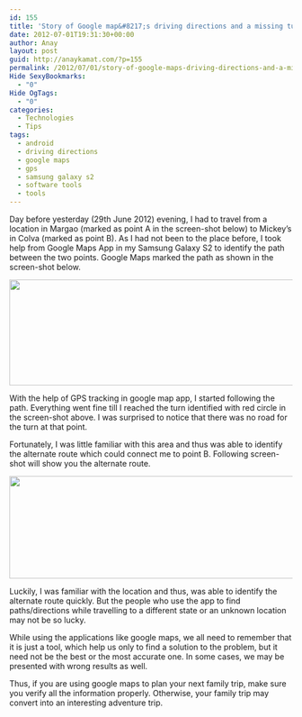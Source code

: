 ```yaml
---
id: 155
title: 'Story of Google map&#8217;s driving directions and a missing turn'
date: 2012-07-01T19:31:30+00:00
author: Anay
layout: post
guid: http://anaykamat.com/?p=155
permalink: /2012/07/01/story-of-google-maps-driving-directions-and-a-missing-turn/
Hide SexyBookmarks:
  - "0"
Hide OgTags:
  - "0"
categories:
  - Technologies
  - Tips
tags:
  - android
  - driving directions
  - google maps
  - gps
  - samsung galaxy s2
  - software tools
  - tools
---
```

Day before yesterday (29th June 2012) evening, I had to travel from a location in Margao (marked as point A in the screen-shot below) to Mickey&#8217;s in Colva (marked as point B). As I had not been to the place before, I took help from Google Maps App in my Samsung Galaxy S2 to identify the path between the two points. Google Maps marked the path as shown in the screen-shot below.

[<img class="aligncenter size-large wp-image-156" title="MargaoToMickeysOriginal" src="http://anaykamat.com/wp-content/uploads/2012/07/MargaoToMickeysOriginal-1024x339.png" alt="" width="570" height="188" srcset="http://anaykamat.com/wp-content/uploads/2012/07/MargaoToMickeysOriginal-300x99.png 300w, http://anaykamat.com/wp-content/uploads/2012/07/MargaoToMickeysOriginal-1024x339.png 1024w, http://anaykamat.com/wp-content/uploads/2012/07/MargaoToMickeysOriginal.png 1129w" sizes="(max-width: 570px) 100vw, 570px" />](http://anaykamat.com/wp-content/uploads/2012/07/MargaoToMickeysOriginal.png)

With the help of GPS tracking in google map app, I started following the path. Everything went fine till I reached the turn identified with red circle in the screen-shot above. I was surprised to notice that there was no road for the turn at that point.

Fortunately, I was little familiar with this area and thus was able to identify the alternate route which could connect me to point B. Following screen-shot will show you the alternate route.

[<img class="aligncenter size-large wp-image-158" title="MargaoToMickeysAlternate" src="http://anaykamat.com/wp-content/uploads/2012/07/MargaoToMickeysAlternate-1024x328.png" alt="" width="570" height="182" srcset="http://anaykamat.com/wp-content/uploads/2012/07/MargaoToMickeysAlternate-300x96.png 300w, http://anaykamat.com/wp-content/uploads/2012/07/MargaoToMickeysAlternate-1024x328.png 1024w, http://anaykamat.com/wp-content/uploads/2012/07/MargaoToMickeysAlternate.png 1130w" sizes="(max-width: 570px) 100vw, 570px" />](http://anaykamat.com/wp-content/uploads/2012/07/MargaoToMickeysAlternate.png)

Luckily, I was familiar with the location and thus, was able to identify the alternate route quickly. But the people who use the app to find paths/directions while travelling to a different state or an unknown location may not be so lucky.

While using the applications like google maps, we all need to remember that it is just a tool, which help us only to find a solution to the problem, but it need not be the best or the most accurate one. In some cases, we may be presented with wrong results as well.

Thus, if you are using google maps to plan your next family trip, make sure you verify all the information properly. Otherwise, your family trip may convert into an interesting adventure trip.